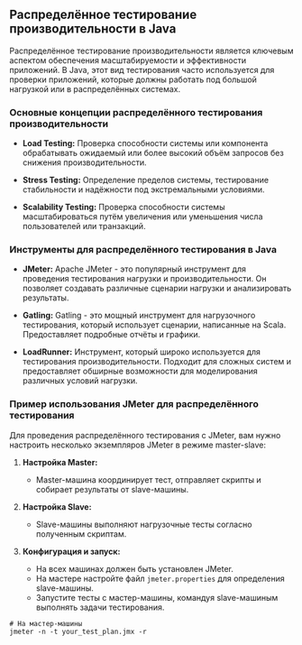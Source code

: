 ## Распределённое тестирование производительности в Java

Распределённое тестирование производительности является ключевым аспектом обеспечения масштабируемости и эффективности приложений. В Java, этот вид тестирования часто используется для проверки приложений, которые должны работать под большой нагрузкой или в распределённых системах.

### Основные концепции распределённого тестирования производительности

- **Load Testing:** Проверка способности системы или компонента обрабатывать ожидаемый или более высокий объём запросов без снижения производительности.

- **Stress Testing:** Определение пределов системы, тестирование стабильности и надёжности под экстремальными условиями.

- **Scalability Testing:** Проверка способности системы масштабироваться путём увеличения или уменьшения числа пользователей или транзакций.

### Инструменты для распределённого тестирования в Java

- **JMeter:** Apache JMeter - это популярный инструмент для проведения тестирования нагрузки и производительности. Он позволяет создавать различные сценарии нагрузки и анализировать результаты.

- **Gatling:** Gatling - это мощный инструмент для нагрузочного тестирования, который использует сценарии, написанные на Scala. Предоставляет подробные отчёты и графики.

- **LoadRunner:** Инструмент, который широко используется для тестирования производительности. Подходит для сложных систем и предоставляет обширные возможности для моделирования различных условий нагрузки.

### Пример использования JMeter для распределённого тестирования

Для проведения распределённого тестирования с JMeter, вам нужно настроить несколько экземпляров JMeter в режиме master-slave:

1. **Настройка Master:**
    - Master-машина координирует тест, отправляет скрипты и собирает результаты от slave-машины.

2. **Настройка Slave:**
    - Slave-машины выполняют нагрузочные тесты согласно полученным скриптам.

3. **Конфигурация и запуск:**
    - На всех машинах должен быть установлен JMeter.
    - На мастере настройте файл `jmeter.properties` для определения slave-машины.
    - Запустите тесты с мастер-машины, командуя slave-машиным выполнять задачи тестирования.

```shell
# На мастер-машины
jmeter -n -t your_test_plan.jmx -r
```

